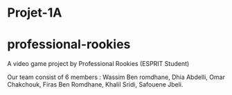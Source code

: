 # Projet-1A
# professional-rookies
A video game project by Professional Rookies (ESPRIT Student)

Our team consist of 6 members :
  Wassim Ben romdhane, 
  Dhia Abdelli, 
  Omar Chakchouk, 
  Firas Ben Romdhane, 
  Khalil Sridi, 
  Safouene Jbeli.
